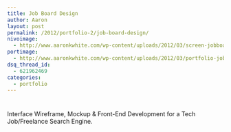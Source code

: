 ```yaml
---
title: Job Board Design
author: Aaron
layout: post
permalink: /2012/portfolio-2/job-board-design/
nivoimage:
  - http://www.aaronkwhite.com/wp-content/uploads/2012/03/screen-jobboard.jpg
portimage:
  - http://www.aaronkwhite.com/wp-content/uploads/2012/03/portfolio-jobboard-sm.jpg
dsq_thread_id:
  - 621962469
categories:
  - portfolio
---
```

# 

Interface Wireframe, Mockup & Front-End Development for a Tech Job/Freelance Search Engine.
